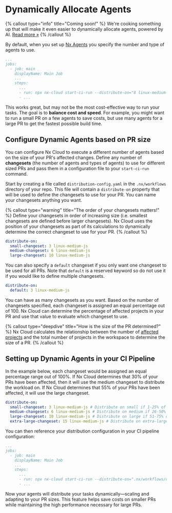 # Dynamically Allocate Agents

{% callout type="info" title="Coming soon!" %}
We're cooking something up that will make it even easier to dynamically allocate agents, powered by AI. [Read more &raquo;](/ci/concepts/nx-cloud-ai)
{% /callout %}

By default, when you set up [Nx Agents](/ci/features/distribute-task-execution) you specify the number and type of agents to use.

```yaml {% fileName=".github/workflows/main.yaml" highlightLines=[8] %}
...
jobs:
  - job: main
    displayName: Main Job
    ...
    steps:
      ...
      - run: npx nx-cloud start-ci-run --distribute-on="8 linux-medium-js" --stop-agents-after="e2e-ci"
      - ...
```

This works great, but may not be the most cost-effective way to run your tasks. The goal is to **balance cost and speed**. For example, you might want to run a small PR on a few agents to save costs, but use many agents for a large PR to get the fastest possible build time.

## Configure Dynamic Agents based on PR size

You can configure Nx Cloud to execute a different number of agents based on the size of your PR's affected changes. Define any number of **changesets** (the number of agents and types of agents) to use for different sized PRs and pass them in a configuration file to your `start-ci-run` command.

Start by creating a file called `distribution-config.yaml` in the `.nx/workflows` directory of your repo. This file will contain a `distribute-on` property that will be used to define the changesets to use for your PR. You can name your changesets anything you want.

{% callout type="warning" title="The order of your changesets matters!" %}
Define your changesets in order of increasing size (i.e. smallest changesets are defined before larger changesets). Nx Cloud uses the position of your changesets as part of its calculations to dynamically determine the correct changeset to use for your PR.
{% /callout %}

```yaml {% fileName=".nx/workflows/distribution-config.yaml" %}
distribute-on:
  small-changeset: 3 linux-medium-js
  medium-changeset: 6 linux-medium-js
  large-changeset: 10 linux-medium-js
```

You can also specify a `default` changeset if you only want one changeset to be used for all PRs. Note that `default` is a reserved keyword so do not use it if you would like to define multiple changesets.

```yaml {% fileName=".nx/workflows/distribution-config.yaml" %}
distribute-on:
  default: 3 linux-medium-js
```

You can have as many changesets as you want. Based on the number of changesets specified, each changeset is assigned an equal percentage out of 100. Nx Cloud can determine the percentage of affected projects in your PR and use that value to evaluate which changeset to use.

{% callout type="deepdive" title="How is the size of the PR determined?" %}
Nx Cloud calculates the relationship between the number of [affected projects](/ci/features/affected) and the total number of projects in the workspace to determine the size of a PR.
{% /callout %}

## Setting up Dynamic Agents in your CI Pipeline

In the example below, each changeset would be assigned an equal percentage range out of 100%. If Nx Cloud determines that 30% of your PRs have been affected, then it will use the medium changeset to distribute the workload on. If Nx Cloud determines that 55% of your PRs have been affected, it will use the large changeset.

```yaml {% fileName=".nx/workflows/distribution-config.yaml" %}
distribute-on:
  small-changeset: 3 linux-medium-js # Distribute on small if 1-25% of projects affected in PR
  medium-changeset: 6 linux-medium-js # Distribute on medium if 26-50% of projects affected in PR
  large-changeset: 10 linux-medium-js # Distribute on large if 51-75% of projects affected in PR
  extra-large-changeset: 15 linux-medium-js # Distribute on extra-large if 76-100% of projects affected in PR
```

You can then reference your distribution configuration in your CI pipeline configuration:

```yaml {% fileName=".github/workflows/main.yaml" highlightLines=[8] %}
...
jobs:
  - job: main
    displayName: Main Job
    ...
    steps:
      ...
      - run: npx nx-cloud start-ci-run --distribute-on=".nx/workflows/distribution-config.yaml" --stop-agents-after="e2e-ci"
      - ...
```

Now your agents will distribute your tasks dynamically—scaling and adapting to your PR sizes.
This feature helps save costs on smaller PRs while maintaining the high performance necessary for large PRs.
